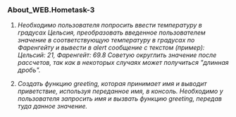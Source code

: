 ### About_WEB.Hometask-3

1. *Необходимо пользователя попросить ввести температуру в градусах Цельсия, 
преобразовать введенное пользователем значение в соответствующую температуру в градусах по Фаренгейту и вывести в alert сообщение с текстом 
(пример): Цельсий: 21, Фаренгейт: 69.8
Советую округлить значение после рассчетов, так как в некоторых случаях может получиться "длинная дробь".*

2. *Cоздать функцию greeting, которая принимает имя и выводит приветствие, используя переданное имя, в консоль.
Необходимо у пользователя запросить имя и вызвать функцию greeting, передав туда данное значение.*
